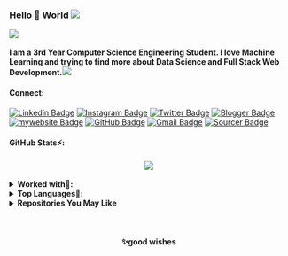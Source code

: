### Hello 👋 World <img src="https://github.com/TheDudeThatCode/TheDudeThatCode/blob/master/Assets/Earth.gif" width="24px">

![](https://komarev.com/ghpvc/?username=shsarv&color=blue&style=flat-circle&label=PROFILE+VIEWS)

**I am a 3rd Year Computer Science Engineering Student. I love Machine Learning and trying to find more about Data Science and Full Stack Web Development.**<img src="https://media.giphy.com/media/WUlplcMpOCEmTGBtBW/giphy.gif" width="30">

#### Connect:

[![Linkedin Badge](https://img.shields.io/badge/-Sarvesh-blue?style=flat-circle&logo=Linkedin&logoColor=white&link=https://www.linkedin.com/in/sarvesh-kumar-sharma-869a1b185/)](https://www.linkedin.com/in/sarvesh-kumar-sharma-869a1b185/) [![Instagram Badge](https://img.shields.io/badge/-@astro2sarvesh-e02c73?style=flat-circle&labelColor=e02c73&logo=Instagram&logoColor=white&link=https://www.instagram.com/astro2sarvesh)](https://www.instagram.com/astro2sarvesh) [![Twitter Badge](https://img.shields.io/badge/-@sarveshroli-1ca0f1?style=flat-circle&labelColor=1ca0f1&logo=twitter&logoColor=white&link=https://twitter.com/sarveshroli)](https://twitter.com/sarveshroli)  [![Blogger Badge](https://img.shields.io/badge/-My_blog-fc4f08?style=flat-circle&labelColor=fc4f08&logo=blogger&logoColor=white&link=https://shsarv.blogspot.com/)](https://shsarv.blogspot.com/) 
[![mywebsite Badge](https://img.shields.io/badge/-My_Website-EE82EE?style=flat-circle&labelColor=BA55D3&logo=icon&logoColor=white&link=https://shsarv.herokuapp.com/)](https://shsarv.herokuapp.com/)  [![GitHub Badge](https://img.shields.io/badge/-@shsarv-24292e?style=flat-circle&labelColor=24292e&logo=github&logoColor=white&link=https://github.com/shsarv)](https://github.com/shsarv) [![Gmail Badge](https://img.shields.io/badge/-shsarv2001-d54b3d?style=flat-circle&labelColor=d54b3d&logo=gmail&logoColor=white&link=mailto:shsarv2001@gmail.com)](mailto:shsarv2001@gmail.com) [![Sourcer Badge](https://img.shields.io/badge/Sourcerer-Shsarv-brightgreen?style=flat-circle&labelColor=&logo=data:Sourcerer.jpg&logoColor=white&link=https://sourcerer.io/shsarv)](https://sourcerer.io/shsarv) <!--[![gitstats Badge](https://img.shields.io/badge/GitStats-@shsarv-blue?style=flat-circle&labelColor=orange&logo=data:Sourcerer.jpg&logoColor=white&link=https://gitstats.me/shsarv)](https://gitstats.me/shsarv) -->



#### GitHub Stats⚡:

<p align="center">
  <a href = "https://github.com/shsarv">
<img src="https://github-readme-stats-aj8vj7k8x.vercel.app/api?username=shsarv&show_icons=true&title_color=ffc857&icon_color=8ac926&text_color=daf7dc&bg_color=151515&count_private=true&include_all_commits=false">
  </a>
 </p>

<details>

<summary><strong>Worked with🌱: </strong></summary>

<br>

<code><img height="40" src="https://devicons.github.io/devicon/devicon.git/icons/python/python-original.svg" title="python"></code>
<code><img height="40" src="https://devicons.github.io/devicon/devicon.git/icons/javascript/javascript-original.svg" title="javascript"></code>
<code><img height="40" src="https://devicons.github.io/devicon/devicon.git/icons/html5/html5-original-wordmark.svg" title="html5"></code>
<code><img height="40" src="https://devicons.github.io/devicon/devicon.git/icons/php/php-original.svg" title="php"></code>
<code><img height="40" src="https://raw.githubusercontent.com/github/explore/80688e429a7d4ef2fca1e82350fe8e3517d3494d/topics/jquery/jquery.png" title="jquery"></code>
<code><img height="40" src="https://devicons.github.io/devicon/devicon.git/icons/c/c-original.svg" title="C"></code>
<code><img height="40" src="https://devicons.github.io/devicon/devicon.git/icons/css3/css3-original-wordmark.svg" title="css"></code>
<code><img height="40" src="https://devicons.github.io/devicon/devicon.git/icons/java/java-original-wordmark.svg" title="java"></code>
<code><img height="40" src="https://www.vectorlogo.zone/logos/pocoo_flask/pocoo_flask-icon.svg" title="flask"></code>
<code><img height="40" src="https://devicons.github.io/devicon/devicon.git/icons/django/django-original.svg" title="django"></code>
<code><img height="40" src="https://devicons.github.io/devicon/devicon.git/icons/nodejs/nodejs-original-wordmark.svg" title="node.js"></code>
<code><img height="40" src="https://devicons.github.io/devicon/devicon.git/icons/mysql/mysql-original-wordmark.svg" title="mysql"></code>
<code><img height="40" src="https://www.vectorlogo.zone/logos/git-scm/git-scm-icon.svg" title="git"></code>
<code><img height="40" src="https://devicons.github.io/devicon/devicon.git/icons/linux/linux-original.svg" title="linux"></code>
<code><img height="40" src="https://raw.githubusercontent.com/github/explore/80688e429a7d4ef2fca1e82350fe8e3517d3494d/topics/visual-studio-code/visual-studio-code.png" title="vscode"></code>
<code><img height="40" src="https://raw.githubusercontent.com/github/explore/80688e429a7d4ef2fca1e82350fe8e3517d3494d/topics/scikit-learn/scikit-learn.png" title="sklearn"></code>
<code><img height="40" src="https://www.kubeflow.org/docs/images/logos/TensorFlow.png" title="TensorFlow"></code>
<code><img height="40" src="https://i.ibb.co/f2Svrpk/opencv.png" title="OpenCv"></code>
<code><img height="40" src="https://github.com/shsarv/shsarv/blob/master/re/keras.png" title="Keras"></code>
<code><img height="40" src="https://github.com/shsarv/shsarv/blob/master/re/scipy.png" title="Scipy"></code>
<code><img height="40" src="https://raw.githubusercontent.com/shsarv/shsarv/master/re/seaborn.png" title="Seaborn"></code>
<code><img height="40" src="https://www.kubeflow.org/docs/images/logos/Jupyter.png" title="Jupyter"></code>
<code><img height="40" src="https://raw.githubusercontent.com/shsarv/shsarv/master/re/pandas.png" title="Pandas"></code>
<code><img height="40" src="https://raw.githubusercontent.com/shsarv/shsarv/master/re/numpy.png" title="Numpy"></code>
<code><img height="40" src="https://raw.githubusercontent.com/shsarv/shsarv/master/re/matplotlib.png" title="Matplotlib"></code>
<code><img height="40" src="https://raw.githubusercontent.com/shsarv/shsarv/master/re/spyder.png" title="Spyder"></code>
<code><img height="40" src="https://raw.githubusercontent.com/shsarv/shsarv/master/re/pycharm.jpg" title="Pycharm"></code>
<code><img height="40" src="https://raw.githubusercontent.com/shsarv/shsarv/master/re/intellij.jpg" title="intellij"></code>
<code><img height="40" src="https://raw.githubusercontent.com/shsarv/shsarv/master/re/anoconda.png" title="Anoconda"></code>
<!--<code><img height="40" src="" title=""></code>
<code><img height="40" src="" title=""></code>
<code><img height="40" src="" title=""></code>
<code><img height="40" src="" title=""></code>
<code><img height="40" src="https://devicons.github.io/devicon/devicon.git/icons/react/react-original-wordmark.svg" title="react"></code>
<code><img height="40" src="https://devicons.github.io/devicon/devicon.git/icons/angularjs/angularjs-original.svg" title="angular"></code> -->
<!--<code><img height="40" src="https://pbs.twimg.com/profile_images/1235868806079057921/fTL08u_H_400x400.png" title="spring-boot"></code>
<code><img height="40" src="https://devicons.github.io/devicon/devicon.git/icons/express/express-original-wordmark.svg" title="express.js"></code> -->
</details>

<details><summary><strong>Top Languages💬:</strong></summary>
  
  <br>
  
 <p align="center">
<a href = "https://github.com/shsarv">
  <img src="https://github-readme-stats-aj8vj7k8x.vercel.app/api/top-langs/?username=shsarv&layout=&title_color=ffc857&icon_color=8ac926&text_color=daf7dc&bg_color=151515&card_width=400">
</a>
</p>
</details>


<details>
<summary><strong>Repositories You May Like</strong></strong></summary>

<br>

<a href="https://github.com/shsarv/machine-learning-Projects">
<img align="left" src="https://github-readme-stats.vercel.app/api/pin/?username=shsarv&repo=machine-learning-Projects" />
</a>
<a href="https://github.com/shsarv/Diabetes-prediction">
<img align="left" src="https://github-readme-stats.vercel.app/api/pin/?username=shsarv&repo=Diabetes-prediction" />
</a>  
</details>



<br>
<br>
<h4 align=center>✨good wishes</h4>
